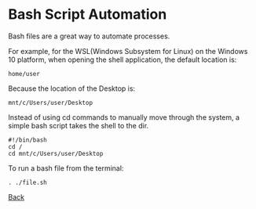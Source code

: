 # Bash Script Automation

Bash files are a great way to automate processes.

For example, for the WSL(Windows Subsystem for Linux) on the Windows 10 platform, when opening the shell application, the default location is:

	home/user

Because the location of the Desktop is:

	mnt/c/Users/user/Desktop

Instead of using cd commands to manually move through the system, a simple bash script takes the shell to the dir.

	#!/bin/bash
	cd /
	cd mnt/c/Users/user/Desktop

To run a bash file from the terminal:

	. ./file.sh 

[Back](https://jaemnkm.github.io/docs_redirect)